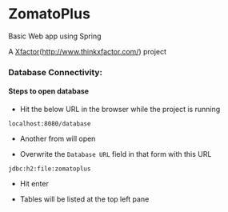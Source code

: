 # ZomatoPlus
Basic Web app using Spring

A [Xfactor](http://www.thinkxfactor.com/img/xfactorlogo.png)(http://www.thinkxfactor.com/) project

### Database Connectivity:

#### Steps to open database

- Hit the below URL in the browser while the project is running

```
localhost:8080/database
```

- Another from will open

- Overwrite the ``` Database URL ``` field in that form with this URL

```
jdbc:h2:file:zomatoplus
```

- Hit enter

- Tables will be listed at the top left pane

